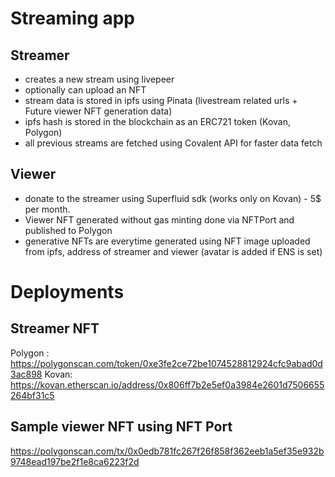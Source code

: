 # Streaming app

## Streamer

- creates a new stream using livepeer
- optionally can upload an NFT 
- stream data is stored in ipfs using Pinata (livestream related urls + Future viewer NFT generation data)
- ipfs hash is stored in the blockchain as an ERC721 token (Kovan, Polygon)
- all previous streams are fetched using Covalent API for faster data fetch 

## Viewer 

- donate to the streamer using Superfluid sdk (works only on Kovan) - 5$ per month. 
- Viewer NFT generated without gas minting done via NFTPort and published to Polygon
- generative NFTs are everytime generated using NFT image uploaded from ipfs, address of streamer and viewer (avatar is added if ENS is set) 


# Deployments



## Streamer NFT 
Polygon : https://polygonscan.com/token/0xe3fe2ce72be1074528812924cfc9abad0d3ac898
Kovan: https://kovan.etherscan.io/address/0x806ff7b2e5ef0a3984e2601d7506655264bf31c5


## Sample viewer NFT using NFT Port 
https://polygonscan.com/tx/0x0edb781fc267f26f858f362eeb1a5ef35e932b9748ead197be2f1e8ca6223f2d
